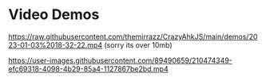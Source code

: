 # Video Demos
https://raw.githubusercontent.com/themirrazz/CrazyAhkJS/main/demos/2023-01-03%2018-32-22.mp4 (sorry its over 10mb)

https://user-images.githubusercontent.com/89490659/210474349-efc69318-4098-4b29-85a4-1127867be2bd.mp4
